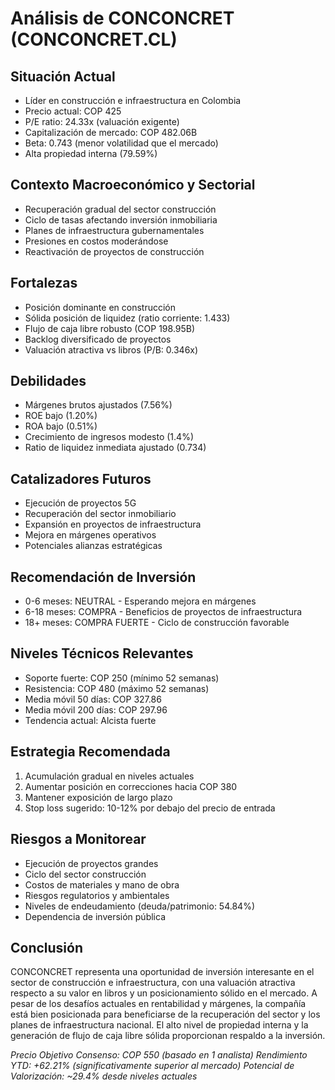 # Análisis de CONCONCRET (CONCONCRET.CL)

## Situación Actual

- Líder en construcción e infraestructura en Colombia
- Precio actual: COP 425
- P/E ratio: 24.33x (valuación exigente)
- Capitalización de mercado: COP 482.06B
- Beta: 0.743 (menor volatilidad que el mercado)
- Alta propiedad interna (79.59%)

## Contexto Macroeconómico y Sectorial

- Recuperación gradual del sector construcción
- Ciclo de tasas afectando inversión inmobiliaria
- Planes de infraestructura gubernamentales
- Presiones en costos moderándose
- Reactivación de proyectos de construcción

## Fortalezas

- Posición dominante en construcción
- Sólida posición de liquidez (ratio corriente: 1.433)
- Flujo de caja libre robusto (COP 198.95B)
- Backlog diversificado de proyectos
- Valuación atractiva vs libros (P/B: 0.346x)

## Debilidades

- Márgenes brutos ajustados (7.56%)
- ROE bajo (1.20%)
- ROA bajo (0.51%)
- Crecimiento de ingresos modesto (1.4%)
- Ratio de liquidez inmediata ajustado (0.734)

## Catalizadores Futuros

- Ejecución de proyectos 5G
- Recuperación del sector inmobiliario
- Expansión en proyectos de infraestructura
- Mejora en márgenes operativos
- Potenciales alianzas estratégicas

## Recomendación de Inversión

- 0-6 meses: NEUTRAL - Esperando mejora en márgenes
- 6-18 meses: COMPRA - Beneficios de proyectos de infraestructura
- 18+ meses: COMPRA FUERTE - Ciclo de construcción favorable

## Niveles Técnicos Relevantes

- Soporte fuerte: COP 250 (mínimo 52 semanas)
- Resistencia: COP 480 (máximo 52 semanas)
- Media móvil 50 días: COP 327.86
- Media móvil 200 días: COP 297.96
- Tendencia actual: Alcista fuerte

## Estrategia Recomendada

1. Acumulación gradual en niveles actuales
2. Aumentar posición en correcciones hacia COP 380
3. Mantener exposición de largo plazo
4. Stop loss sugerido: 10-12% por debajo del precio de entrada

## Riesgos a Monitorear

- Ejecución de proyectos grandes
- Ciclo del sector construcción
- Costos de materiales y mano de obra
- Riesgos regulatorios y ambientales
- Niveles de endeudamiento (deuda/patrimonio: 54.84%)
- Dependencia de inversión pública

## Conclusión

CONCONCRET representa una oportunidad de inversión interesante en el sector de construcción e infraestructura, con una valuación atractiva respecto a su valor en libros y un posicionamiento sólido en el mercado. A pesar de los desafíos actuales en rentabilidad y márgenes, la compañía está bien posicionada para beneficiarse de la recuperación del sector y los planes de infraestructura nacional. El alto nivel de propiedad interna y la generación de flujo de caja libre sólida proporcionan respaldo a la inversión.

_Precio Objetivo Consenso: COP 550 (basado en 1 analista)_
_Rendimiento YTD: +62.21% (significativamente superior al mercado)_
_Potencial de Valorización: ~29.4% desde niveles actuales_
